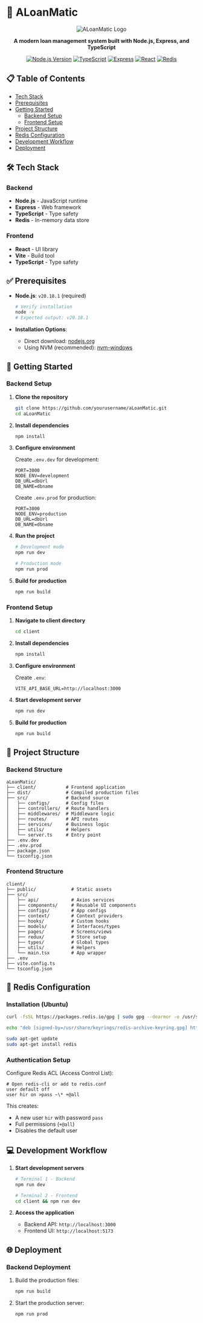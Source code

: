 # 🚀 ALoanMatic

<div align="center">
  
![ALoanMatic Logo](https://via.placeholder.com/150/3498db/FFFFFF?text=ALoanMatic)

**A modern loan management system built with Node.js, Express, and TypeScript**

[![Node.js Version](https://img.shields.io/badge/node-v20.18.1-brightgreen.svg)](https://nodejs.org/)
[![TypeScript](https://img.shields.io/badge/TypeScript-5.0.2-blue.svg)](https://www.typescriptlang.org/)
[![Express](https://img.shields.io/badge/Express-4.18.2-lightgrey.svg)](https://expressjs.com/)
[![React](https://img.shields.io/badge/React-18.2.0-61dafb.svg)](https://reactjs.org/)
[![Redis](https://img.shields.io/badge/Redis-7.0-red.svg)](https://redis.io/)

</div>

## 📋 Table of Contents

- [Tech Stack](#-tech-stack)
- [Prerequisites](#-prerequisites)
- [Getting Started](#-getting-started)
  - [Backend Setup](#backend-setup)
  - [Frontend Setup](#frontend-setup)
- [Project Structure](#-project-structure)
- [Redis Configuration](#-redis-configuration)
- [Development Workflow](#-development-workflow)
- [Deployment](#-deployment)

## 🛠️ Tech Stack

### Backend

- **Node.js** - JavaScript runtime
- **Express** - Web framework
- **TypeScript** - Type safety
- **Redis** - In-memory data store

### Frontend

- **React** - UI library
- **Vite** - Build tool
- **TypeScript** - Type safety

## ✅ Prerequisites

- **Node.js**: `v20.18.1` (required)

  ```bash
  # Verify installation
  node -v
  # Expected output: v20.18.1
  ```

- **Installation Options**:
  - Direct download: [nodejs.org](https://nodejs.org/)
  - Using NVM (recommended): [nvm-windows](https://github.com/coreybutler/nvm-windows)

## 🚀 Getting Started

### Backend Setup

1. **Clone the repository**

   ```bash
   git clone https://github.com/yourusername/aLoanMatic.git
   cd aLoanMatic
   ```

2. **Install dependencies**

   ```bash
   npm install
   ```

3. **Configure environment**

   Create `.env.dev` for development:

   ```
   PORT=3000
   NODE_ENV=development
   DB_URL=dbUrl
   DB_NAME=dbname
   ```

   Create `.env.prod` for production:

   ```
   PORT=3000
   NODE_ENV=production
   DB_URL=dbUrl
   DB_NAME=dbname
   ```

4. **Run the project**

   ```bash
   # Development mode
   npm run dev

   # Production mode
   npm run prod
   ```

5. **Build for production**
   ```bash
   npm run build
   ```

### Frontend Setup

1. **Navigate to client directory**

   ```bash
   cd client
   ```

2. **Install dependencies**

   ```bash
   npm install
   ```

3. **Configure environment**

   Create `.env`:

   ```
   VITE_API_BASE_URL=http://localhost:3000
   ```

4. **Start development server**

   ```bash
   npm run dev
   ```

5. **Build for production**
   ```bash
   npm run build
   ```

## 📂 Project Structure

### Backend Structure

```
aLoanMatic/
├── client/           # Frontend application
├── dist/             # Compiled production files
├── src/              # Backend source
│   ├── configs/      # Config files
│   ├── controllers/  # Route handlers
│   ├── middlewares/  # Middleware logic
│   ├── routes/       # API routes
│   ├── services/     # Business logic
│   ├── utils/        # Helpers
│   └── server.ts     # Entry point
├── .env.dev
├── .env.prod
├── package.json
└── tsconfig.json
```

### Frontend Structure

```
client/
├── public/             # Static assets
├── src/
│   ├── api/            # Axios services
│   ├── components/     # Reusable UI components
│   ├── configs/        # App configs
│   ├── context/        # Context providers
│   ├── hooks/          # Custom hooks
│   ├── models/         # Interfaces/types
│   ├── pages/          # Screens/views
│   ├── redux/          # Store setup
│   ├── types/          # Global types
│   ├── utils/          # Helpers
│   └── main.tsx        # App wrapper
├── .env
├── vite.config.ts
└── tsconfig.json
```

## 🔄 Redis Configuration

### Installation (Ubuntu)

```bash
curl -fsSL https://packages.redis.io/gpg | sudo gpg --dearmor -o /usr/share/keyrings/redis-archive-keyring.gpg

echo "deb [signed-by=/usr/share/keyrings/redis-archive-keyring.gpg] https://packages.redis.io/deb $(lsb_release -cs) main" | sudo tee /etc/apt/sources.list.d/redis.list

sudo apt-get update
sudo apt-get install redis
```

### Authentication Setup

Configure Redis ACL (Access Control List):

```
# Open redis-cli or add to redis.conf
user default off
user hir on >pass ~\* +@all
```

This creates:

- A new user `hir` with password `pass`
- Full permissions (`+@all`)
- Disables the default user

## 💻 Development Workflow

1. **Start development servers**

   ```bash
   # Terminal 1 - Backend
   npm run dev

   # Terminal 2 - Frontend
   cd client && npm run dev
   ```

2. **Access the application**
   - Backend API: `http://localhost:3000`
   - Frontend UI: `http://localhost:5173`

## 🌐 Deployment

### Backend Deployment

1. Build the production files:

   ```bash
   npm run build
   ```

2. Start the production server:
   ```bash
   npm run prod
   ```
